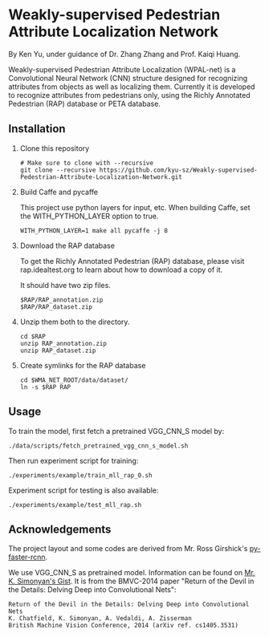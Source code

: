 # Weakly-supervised Pedestrian Attribute Localization Network

By Ken Yu, under guidance of Dr. Zhang Zhang and Prof. Kaiqi Huang.

Weakly-supervised Pedestrian Attribute Localization (WPAL-net) is a Convolutional Neural Network (CNN) structure designed for recognizing attributes from objects as well as localizing them. Currently it is developed to recognize attributes from pedestrians only, using the Richly Annotated Pedestrian (RAP) database or PETA database.

## Installation

1. Clone this repository

    ```Shell
    # Make sure to clone with --recursive
    git clone --recursive https://github.com/kyu-sz/Weakly-supervised-Pedestrian-Attribute-Localization-Network.git
    ```

2. Build Caffe and pycaffe

	This project use python layers for input, etc. When building Caffe, set the WITH_PYTHON_LAYER option to true.

    ```Shell
    WITH_PYTHON_LAYER=1 make all pycaffe -j 8
    ```

3. Download the RAP database

    To get the Richly Annotated Pedestrian (RAP) database, please visit rap.idealtest.org to learn about how to download a copy of it.

    It should have two zip files.

    ```
    $RAP/RAP_annotation.zip
    $RAP/RAP_dataset.zip
    ```

4. Unzip them both to the directory.

    ```Shell
    cd $RAP
    unzip RAP_annotation.zip
    unzip RAP_dataset.zip
    ```

5. Create symlinks for the RAP database

    ```Shell
    cd $WMA_NET_ROOT/data/dataset/
    ln -s $RAP RAP
    ```

## Usage

To train the model, first fetch a pretrained VGG_CNN_S model by:
	
```Shell
./data/scripts/fetch_pretrained_vgg_cnn_s_model.sh
```

Then run experiment script for training:

```Shell
./experiments/example/train_mll_rap_0.sh
```

Experiment script for testing is also available:

```Shell
./experiments/example/test_mll_rap.sh
```

## Acknowledgements

The project layout and some codes are derived from Mr. Ross Girshick's [py-faster-rcnn](https://github.com/rbgirshick/py-faster-rcnn).

We use VGG_CNN_S as pretrained model. Information can be found on [Mr. K. Simonyan's Gist](https://gist.github.com/ksimonyan/fd8800eeb36e276cd6f9#file-readme-md). It is from the BMVC-2014 paper "Return of the Devil in the Details: Delving Deep into Convolutional Nets":
	
```
Return of the Devil in the Details: Delving Deep into Convolutional Nets
K. Chatfield, K. Simonyan, A. Vedaldi, A. Zisserman
British Machine Vision Conference, 2014 (arXiv ref. cs1405.3531)
```
